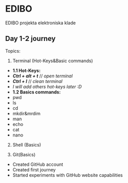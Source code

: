 # EDIBO
EDIBO projekta elektroniska klade

## Day 1-2 journey

Topics:
 1. Terminal (Hot-Keys&Basic commands)
 - **1.1 Hot-Keys:**
  - ***Ctrl + alt + t*** // *open terminal*
  - ***Ctrl + l*** // *clean terminal*
  - *I will add others hot-keys later :D*
 - **1.2 Basics commands:**
  - pwd
  - ls
  - cd
  - mkdir&mrdim
  - man
  - echo
  - cat
  - nano
 2. Shell (Basics)
 
 3. Git(Basics)
  - Created GitHub account 
  - Created first journey
  - Started experiments with GitHub website capabilities
